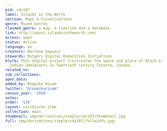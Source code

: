 ```yaml
---
pid: cds107
label: Islands in the North
section: Maps & Visualizations
genre: Mixed Genres
claimed_genre: a map, a timeline and a database
link: http://about.islandsinthenorth.com/
access: open
status: Active
language: en
creators: Marlene Gaynair
stewards: Rutgers Digital Humanities Initiatives
blurb: This digital project (re)creates the space and place of Black Canadian/West
  Indian immigrants in twentieth century Toronto, Canada.
related_to:
sub_collections:
open_data:
added_by: Roopika Risam
twitter: "@roopikarisam"
census_year: '2020'
notes:
order: '129'
layout: caridischo_item
collection: main
thumbnail: img/derivatives/simple/cds107/thumbnail.jpg
full: img/derivatives/simple/cds107/fullwidth.jpg
---
```

